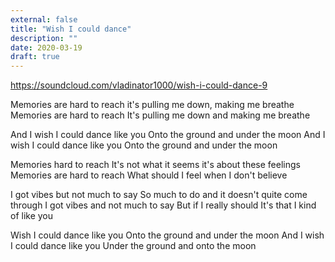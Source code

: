 ```yaml
---
external: false
title: "Wish I could dance"
description: ""
date: 2020-03-19
draft: true
---
```


https://soundcloud.com/vladinator1000/wish-i-could-dance-9

Memories are hard to reach 
it's pulling me down, making me breathe
Memories are hard to reach
It's pulling me down and making me breathe 

And I wish I could dance like you
Onto the ground and under the moon
And I wish I could dance like you
Onto the ground and under the moon

Memories hard to reach
It's not what it seems it's about these feelings
Memories are hard to reach
What should I feel when I don't believe

I got vibes but not much to say
So much to do and it doesn't quite come through
I got vibes and not much to say
But if I really should
It's that I kind of like you

Wish I could dance like you
Onto the ground and under the moon
And I wish I could dance like you
Under the ground and onto the moon
